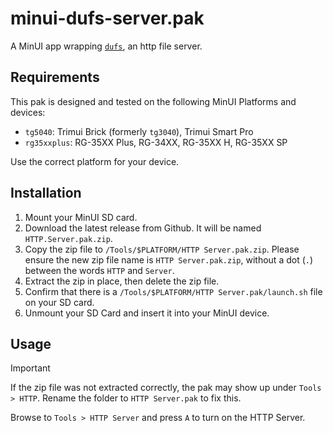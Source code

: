 # minui-dufs-server.pak

A MinUI app wrapping [`dufs`](https://github.com/sigoden/dufs/), an http file server.

## Requirements

This pak is designed and tested on the following MinUI Platforms and devices:

- `tg5040`: Trimui Brick (formerly `tg3040`), Trimui Smart Pro
- `rg35xxplus`: RG-35XX Plus, RG-34XX, RG-35XX H, RG-35XX SP

Use the correct platform for your device.

## Installation

1. Mount your MinUI SD card.
2. Download the latest release from Github. It will be named `HTTP.Server.pak.zip`.
3. Copy the zip file to `/Tools/$PLATFORM/HTTP Server.pak.zip`. Please ensure the new zip file name is `HTTP Server.pak.zip`, without a dot (`.`) between the words `HTTP` and `Server`.
4. Extract the zip in place, then delete the zip file.
5. Confirm that there is a `/Tools/$PLATFORM/HTTP Server.pak/launch.sh` file on your SD card.
6. Unmount your SD Card and insert it into your MinUI device.

## Usage

> [!IMPORTANT]
> If the zip file was not extracted correctly, the pak may show up under `Tools > HTTP`. Rename the folder to `HTTP Server.pak` to fix this.

Browse to `Tools > HTTP Server` and press `A` to turn on the HTTP Server.
